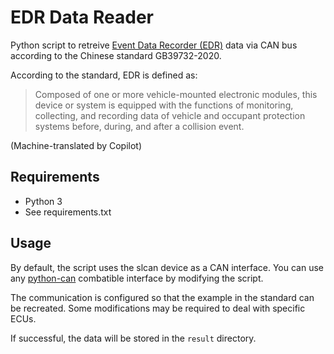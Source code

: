# EDR Data Reader
Python script to retreive [Event Data Recorder (EDR)](https://en.wikipedia.org/wiki/Event_data_recorder) data via CAN bus according to the Chinese standard GB39732-2020.

According to the standard, EDR is defined as:

> Composed of one or more vehicle-mounted electronic modules, this device or system is equipped with the functions of monitoring, collecting, and recording data of vehicle and occupant protection systems before, during, and after a collision event.

(Machine-translated by Copilot)

## Requirements
- Python 3
- See requirements.txt

## Usage
By default, the script uses the slcan device as a CAN interface.
You can use any [python-can](https://github.com/hardbyte/python-can) combatible interface by modifying the script.

The communication is configured so that the example in the standard can be recreated.
Some modifications may be required to deal with specific ECUs.

If successful, the data will be stored in the `result` directory.
